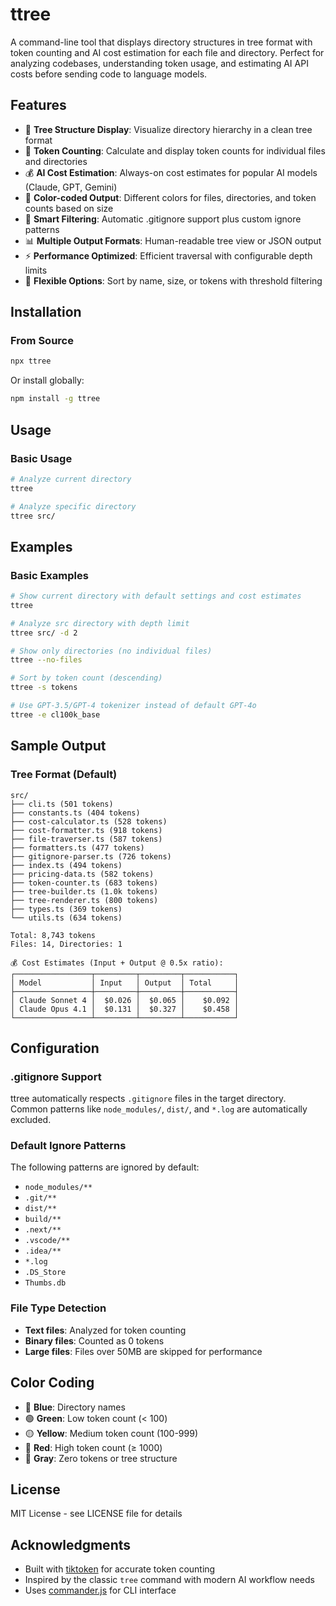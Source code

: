 # ttree

A command-line tool that displays directory structures in tree format with token counting and AI cost estimation for each file and directory. Perfect for analyzing codebases, understanding token usage, and estimating AI API costs before sending code to language models.

## Features

- 🌳 **Tree Structure Display**: Visualize directory hierarchy in a clean tree format
- 🔢 **Token Counting**: Calculate and display token counts for individual files and directories
- 💰 **AI Cost Estimation**: Always-on cost estimates for popular AI models (Claude, GPT, Gemini)
- 🎨 **Color-coded Output**: Different colors for files, directories, and token counts based on size
- 🚫 **Smart Filtering**: Automatic .gitignore support plus custom ignore patterns
- 📊 **Multiple Output Formats**: Human-readable tree view or JSON output
- ⚡ **Performance Optimized**: Efficient traversal with configurable depth limits
- 🔧 **Flexible Options**: Sort by name, size, or tokens with threshold filtering

## Installation

### From Source

```bash
npx ttree
```

Or install globally:

```bash
npm install -g ttree
```

## Usage

### Basic Usage

```bash
# Analyze current directory
ttree

# Analyze specific directory
ttree src/
```

## Examples

### Basic Examples

```bash
# Show current directory with default settings and cost estimates
ttree

# Analyze src directory with depth limit
ttree src/ -d 2

# Show only directories (no individual files)
ttree --no-files

# Sort by token count (descending)
ttree -s tokens

# Use GPT-3.5/GPT-4 tokenizer instead of default GPT-4o
ttree -e cl100k_base
```

## Sample Output

### Tree Format (Default)

```
src/
├── cli.ts (501 tokens)
├── constants.ts (404 tokens)
├── cost-calculator.ts (528 tokens)
├── cost-formatter.ts (918 tokens)
├── file-traverser.ts (587 tokens)
├── formatters.ts (477 tokens)
├── gitignore-parser.ts (726 tokens)
├── index.ts (494 tokens)
├── pricing-data.ts (582 tokens)
├── token-counter.ts (683 tokens)
├── tree-builder.ts (1.0k tokens)
├── tree-renderer.ts (800 tokens)
├── types.ts (369 tokens)
└── utils.ts (634 tokens)

Total: 8,743 tokens
Files: 14, Directories: 1

💰 Cost Estimates (Input + Output @ 0.5x ratio):
┌─────────────────┬─────────┬─────────┬───────────┐
│ Model           │ Input   │ Output  │ Total     │
├─────────────────┼─────────┼─────────┼───────────┤
│ Claude Sonnet 4 │  $0.026 │  $0.065 │    $0.092 │
│ Claude Opus 4.1 │  $0.131 │  $0.327 │    $0.458 │
└─────────────────┴─────────┴─────────┴───────────┘
```

## Configuration

### .gitignore Support

ttree automatically respects `.gitignore` files in the target directory. Common patterns like `node_modules/`, `dist/`, and `*.log` are automatically excluded.

### Default Ignore Patterns

The following patterns are ignored by default:

- `node_modules/**`
- `.git/**`
- `dist/**`
- `build/**`
- `.next/**`
- `.vscode/**`
- `.idea/**`
- `*.log`
- `.DS_Store`
- `Thumbs.db`

### File Type Detection

- **Text files**: Analyzed for token counting
- **Binary files**: Counted as 0 tokens
- **Large files**: Files over 50MB are skipped for performance

## Color Coding

- 🔵 **Blue**: Directory names
- 🟢 **Green**: Low token count (< 100)
- 🟡 **Yellow**: Medium token count (100-999)
- 🔴 **Red**: High token count (≥ 1000)
- 🔘 **Gray**: Zero tokens or tree structure

## License

MIT License - see LICENSE file for details

## Acknowledgments

- Built with [tiktoken](https://github.com/openai/tiktoken) for accurate token counting
- Inspired by the classic `tree` command with modern AI workflow needs
- Uses [commander.js](https://github.com/tj/commander.js) for CLI interface
